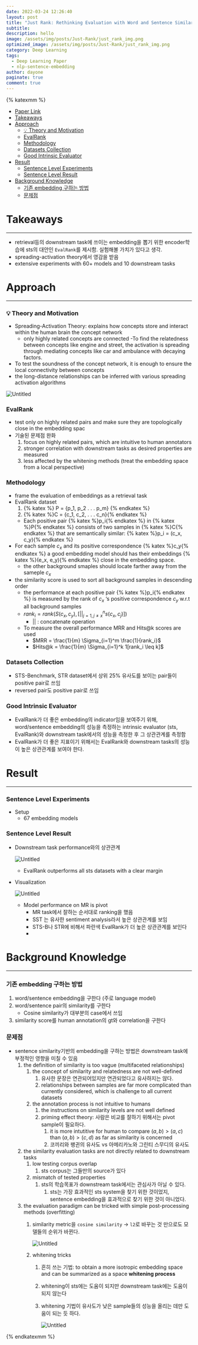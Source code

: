 ```yaml
---
date: 2022-03-24 12:26:40
layout: post
title: "Just Rank: Rethinking Evaluation with Word and Sentence Similarities"
subtitle:
description: hello
image: /assets/img/posts/Just-Rank/just_rank_img.png
optimized_image: /assets/img/posts/Just-Rank/just_rank_img.png
category: Deep Learning
tags:
  - Deep Learning Paper
  - nlp-sentence-embedding
author: dayone
paginate: true
comment: true
---
```



{% katexmm %}
- [Paper Link](https://arxiv.org/pdf/2203.02679v2.pdf)
- [Takeaways](#takeaways)
- [Approach](#approach)
    - [💡 Theory and Motivation](#-theory-and-motivation)
    - [EvalRank](#evalrank)
    - [Methodology](#methodology)
    - [Datasets Collection](#datasets-collection)
    - [Good Intrinsic Evaluator](#good-intrinsic-evaluator)
- [Result](#result)
    - [Sentence Level Experiments](#sentence-level-experiments)
    - [Sentence Level Result](#sentence-level-result)
- [Background Knowledge](#background-knowledge)
    - [기존 embedding 구하는 방법](#기존-embedding-구하는-방법)
    - [문제점](#문제점)


# Takeaways

---

- retrieval등의 downstream task에 쓰이는 embedding을 뽑기 위한 encoder학습에 sts의 대안인 `EvalRank`를 제시함. 실험해볼 가치가 있다고 생각.
- spreading-activation theory에서 영감을 받음
- extensive experiments with 60+ models and 10 downstream tasks

# Approach

---

### 💡 Theory and Motivation
 - Spreading-Activation Theory: explains how concepts store and interact within the human brain
 the concept network
   - only highly related concepts are connected
   -To find the relatedness between concepts like engine and street, the activation is spreading through mediating concepts like car and ambulance with decaying factors.
 - To test the soundness of the concept network, it is enough to ensure the local connectivity between concepts
 - the long-distance relationships can be inferred with various spreading activation algorithms


![Untitled](/assets/img/posts/Just-Rank/Untitled.png)

### EvalRank

- test only on highly related pairs and make sure they are topologically close in the embedding spac
- 기술된 문제점 완화
    1. focus on highly related pairs, which are intuitive to human annotators
    2. stronger correlation with downstream tasks as desired properties are measured
    3. less affected by the whitening methods (treat the embedding space from a local perspective)

### Methodology

- frame the evaluation of embeddings as a retrieval task
- EvalRank dataset
    1. {% katex %} P = \{p_1, p_2 . . . p_m\} {% endkatex %}
    2. {% katex %}C =  \{c_1, c_2, . . . c_n\}{% endkatex %}
    - Each positive pair {% katex %}p_i{% endkatex %}  in {% katex %}P{% endkatex %} consists of two samples in {% katex %}C{% endkatex %} that are semantically similar:
    {% katex %}p_i = (c_x, c_y){% endkatex %}
- For each sample $c_x$ and its positive correspondence {% katex %}c_y{% endkatex %} a good embedding model should has their embeddings {% katex %}(e_x, e_y){% endkatex %} close in the embedding space.
    - the other background smaples should locate farther away from the sameple $c_x$
- the similarity score is used to sort all background samples in descending order
    - the performance at each positive pair {% katex %}p_i{% endkatex %} is measured by the rank of $c_x$ ‘s positive correspondence $c_y$ w.r.t all background samples
    - $rank_i = rank(S(c_x, c_y), [||_{j=1, j \ne x}^n s(c_x, c_j)])$
        - $||$ : concatenate operation
    - To measure the overall performance MRR and Hits@k scores are used
        - $MRR = \frac{1}{m} \Sigma_{i=1}^m \frac{1}{rank_i}$
        - $Hits@k = \frac{1}{m} \Sigma_{i=1}^k 1[rank_i \leq k]$

### Datasets Collection

- STS-Benchmark, STR dataset에서 상위 25% 유사도를 보이는 pair들이 positive pair로 쓰임
- reversed pair도 positive pair로 쓰임

### Good Intrinsic Evaluator

- EvalRank가 더 좋은 embedding의 indicator임을 보여주기 위해, word/sentence embedding의 성능을 측정하는 intrinsic evaluator (sts, EvalRank)와 downstream task에서의 성능을 측정한 후 그 상관관계를 측정함
- EvalRank가 더 좋은 지표이기 위해서는 EvalRank와 downstream tasks의 성능이 높은 상관관계를 보여야 한다.

# Result

---

### Sentence Level Experiments

- Setup
    - 67 embedding models

### Sentence Level Result

- Downstream task performance와의 상관관계

    ![Untitled](/assets/img/posts/Just-Rank/Untitled%201.png)

    - EvalRank outperforms all sts datasets with a clear margin
- Visualization

    ![Untitled](/assets/img/posts/Just-Rank/Untitled%202.png)

    - Model performance on MR is pivot
        - MR task에서 잘하는 순서대로 ranking을 했음
        - SST 는 유사한 sentiment analysis라서 높은 상관관계를 보임
        - STS-B나 STR에 비해서 파란색 EvalRank가 더 높은 상관관계를 보인다
        -

# Background Knowledge

---

### 기존 embedding 구하는 방법

1. word/sentence embedding을 구한다 (주로 language model)
2. word/sentence pair의 similarity를 구한다
    - Cosine similarity가 대부분의 case에서 쓰임
3. similarity score를 human annotation의 gt와 correlation을 구한다

### 문제점

- sentence similarity기반의 embedding을 구하는 방법은 downstream task에 부정적인 영향을 미칠 수 있음
    1. the definition of similarity is too vague (multifaceted relationships)
        1. the concept of similarity and relatedness are not well-defined
            1. 유사한 문장은 연관되어있지만 연관되었다고 유사하지는 않다.
            2. relationships between samples are far more complicated than currently considered, which is challenge to all current datasets
        2. the annotation process is not intuitive to humans
            1. the instructions on similarity levels are not well defined
            2. priming effect theory: 사람은 비교를 잘하기 위해서는 pivot sample이 필요하다.
                1. it is more intutitive for human to compare $(a, b) > (a,c)$ than $(a,b) > (c, d)$ as far as similarity is concerned
                2. 코끼리와 팽귄의 유사도 vs 아메리카노와 그린티 스무디의 유사도
    2. the similarity evaluation tasks are not directly related to downstream tasks
        1. low testing corpus overlap
            1. sts corpus는 그들만의 source가 있다
        2. mismatch of tested properties
            1. sts의 학습목표가 downstream task에서는 관심사가 아닐 수 있다.
                1. sts는 가장 효과적인 sts system을 찾기 위한 것이었지, sentence embedding을 효과적으로 찾기 위한 것이 아니었다.
    3. the evaluation paradigm can be tricked with simple post-processing methods (overfitting)
        1. similarity metric을 `cosine similarity` → `l2`로 바꾸는 것 만으로도 모델들의 순위가 바뀐다.

            ![Untitled](/assets/img/posts/Just-Rank/Untitled%203.png)

        2. whitening tricks
            1. 흔히 쓰는 기법: to obtain a more isotropic embedding space and can be summarized as a space **whitening process**
            2. whitening이 sts에는 도움이 되지만 downstream task에는 도움이 되지 않는다
            3. whitening 기법이 유사도가 낮은 sample들의 성능을 올리는 데만 도움이 되는 듯 하다.

                ![Untitled](/assets/img/posts/Just-Rank/Untitled%204.png)

{% endkatexmm %}